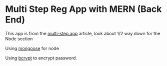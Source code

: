 # Multi Step Reg App with MERN (Back End)

This app is from the [multi-step app](https://www.freecodecamp.org/news/build-a-multi-step-registration-app-with-animated-transitions-using-mern-stack/) article, look about 1/2 way down for the Node section

Using [mongoose](https://javascript.plainenglish.io/what-is-so-special-about-mongoose-library-when-working-with-mongodb-65096b97f8ae?source=friends_link&sk=5c98c783bd200aa6ce59aa8b16e56f1f) for node

Using [bcrypt](https://javascript.plainenglish.io/how-to-create-a-strong-and-secure-password-in-nodejs-which-cannot-be-decrypted-24d046b24958?source=friends_link&sk=87160d305a0b0cd97ec18d376a5d7765) to encrypt password.